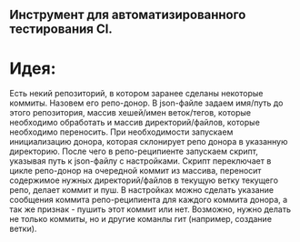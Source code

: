 ## Инструмент для автоматизированного тестирования CI.

# Идея:
Есть некий репозиторий, в котором заранее сделаны некоторые коммиты. Назовем его репо-донор.
В json-файле задаем имя/путь до этого репозитория, массив хешей/имен веток/тегов, которые необходимо обработать и массив директорий/файлов,  которые необходимо переносить.
При необходимости запускаем инициализацию донора, которая склонирует репо донора в указанную директорию.
После чего в репо-реципиенте запускаем скрипт, указывая путь к json-файлу с настройками.
Скрипт переключает в цикле репо-донор на очередной коммит из массива, переносит содержимое нужных директорий/файлов в текущую ветку текущего репо, делает коммит и пуш.
В настройках можно сделать указание сообщения коммита репо-реципиента для каждого коммита донора, а так же признак - пушить этот коммит или нет.
Возможно, нужно делать не только коммиты, но и другие команлы гит (например, создание ветки).